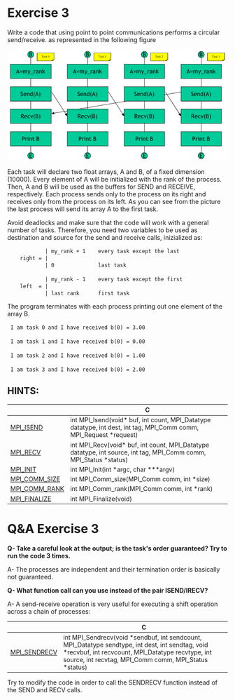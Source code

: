 # Exercise 3

Write a code that using point to point communications performs a circular send/receive. as represented in the following figure

![alt text](../images/es3.png)

Each task will declare two float arrays, A and B, of a fixed dimension (10000). Every element of A will be initialized with the rank of the process. Then, A and B will be used as the buffers for SEND and RECEIVE, respectively. Each process sends only to the process on its right and receives only from the process on its left. As you can see from the picture the last process will send its array A to the first task.

Avoid deadlocks and make sure that the code will work with a general number of tasks. Therefore, you need two variables to be used as destination and source for the send and receive calls, inizialized as:

```
            | my_rank + 1    every task except the last
    right = |
            | 0              last task

            | my_rank - 1    every task except the first
    left  = |
            | last rank      first task

```

The program terminates with each process printing out one element of the array B.

```
 I am task 0 and I have received b(0) = 3.00

 I am task 1 and I have received b(0) = 0.00

 I am task 2 and I have received b(0) = 1.00

 I am task 3 and I have received b(0) = 2.00
```

## HINTS:

|                                                                             | **C**                                                                                                                |
| --------------------------------------------------------------------------- | -------------------------------------------------------------------------------------------------------------------- |
| [MPI_ISEND](https://www.open-mpi.org/doc/v3.1/man3/MPI_Isend.3.php)         | int MPI_Isend(void\* buf, int count, MPI_Datatype datatype, int dest, int tag, MPI_Comm comm, MPI_Request \*request) |
| [MPI_RECV](https://www.open-mpi.org/doc/v3.1/man3/MPI_Recv.3.php)           | int MPI_Recv(void\* buf, int count, MPI_Datatype datatype, int source, int tag, MPI_Comm comm, MPI_Status \*status)  |
| [MPI_INIT](https://www.open-mpi.org/doc/v3.1/man3/MPI_Init.3.php)           | int MPI_Init(int \*argc, char \*\*\*argv)                                                                            |
| [MPI_COMM_SIZE](https://www.open-mpi.org/doc/v3.1/man3/MPI_Comm_size.3.php) | int MPI_Comm_size(MPI_Comm comm, int \*size)                                                                         |
| [MPI_COMM_RANK](https://www.open-mpi.org/doc/v3.1/man3/MPI_Comm_rank.3.php) | int MPI_Comm_rank(MPI_Comm comm, int \*rank)                                                                         |
| [MPI_FINALIZE](https://www.open-mpi.org/doc/v3.1/man3/MPI_Finalize.3.php)   | int MPI_Finalize(void)                                                                                               |

# Q&A Exercise 3

**Q- Take a careful look at the output; is the task's order guaranteed? Try to run the code 3 times.**

A- The processes are independent and their termination order is basically not guaranteed.

**Q- What function call can you use instead of the pair ISEND/IRECV?**

A- A send-receive operation is very useful for executing a shift operation across a chain of processes:

|                                                                           | **C**                                                                                                                                                                                                          |
| ------------------------------------------------------------------------- | -------------------------------------------------------------------------------------------------------------------------------------------------------------------------------------------------------------- |
| [MPI_SENDRECV](https://www.open-mpi.org/doc/v3.1/man3/MPI_Sendrecv.3.php) | int MPI_Sendrecv(void *sendbuf, int sendcount, MPI_Datatype sendtype, int dest, int sendtag, void *recvbuf, int recvcount, MPI_Datatype recvtype, int source, int recvtag, MPI_Comm comm, MPI_Status \*status) |

Try to modify the code in order to call the SENDRECV function instead of the SEND and RECV calls.
